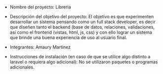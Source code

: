 ####
- Nombre del proyecto: Libreria

- Descripción del objetivo del proyecto: 
El objetivo es que experimenten desarrollar un sistema pensando como un full stack developer, es decir que diseñen tanto el backend (base de datos, relaciones, validaciones, así como el frontend (vistas, html, js, css) y con ello lograr un sistema que brinde una buena experiencia de uso al usuario final.

- Integrantes: Amaury Martinez

- Instrucciones de instalación (en caso de que se utilice algo distinto a laravel o requiera algo adicional):
No se utilizaron paquetes o programas adicionales.